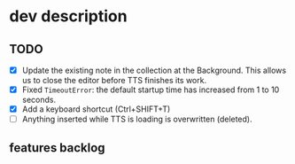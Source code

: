 # dev description

## TODO

- [x] Update the existing note in the collection at the Background. This allows us to close the editor before TTS finishes its work.
- [x] Fixed `TimeoutError`: the default startup time has increased from 1 to 10 seconds.
- [x] Add a keyboard shortcut (Ctrl+SHIFT+T)
- [ ] Anything inserted while TTS is loading is overwritten (deleted).

## features backlog
